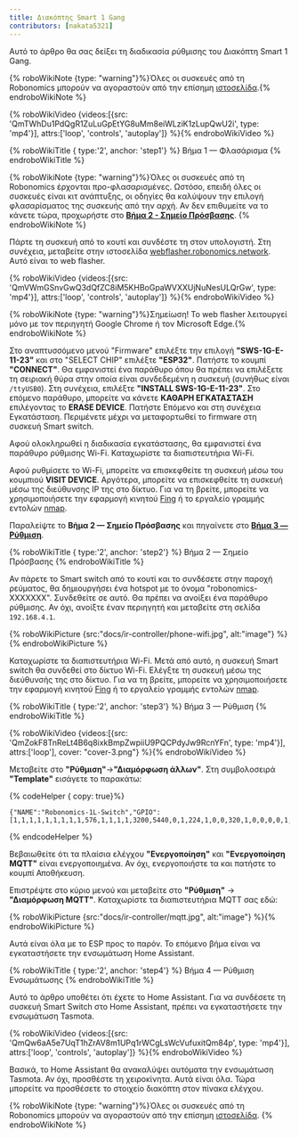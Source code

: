 ```yaml
---
title: Διακόπτης Smart 1 Gang
contributors: [nakata5321]
---
```

Αυτό το άρθρο θα σας δείξει τη διαδικασία ρύθμισης του Διακόπτη Smart 1 Gang.

{% roboWikiNote {type: "warning"}%}Όλες οι συσκευές από τη Robonomics μπορούν να αγοραστούν από την επίσημη [ιστοσελίδα](https://robonomics.network/devices/).{% endroboWikiNote %}

{% roboWikiVideo {videos:[{src: 'QmTWhDu1PdQgR1ZuLuGpEtYG8uMm8eiWLziK1zLupQwU2i', type: 'mp4'}], attrs:['loop', 'controls', 'autoplay']} %}{% endroboWikiVideo %}

{% roboWikiTitle { type:'2', anchor: 'step1'} %} Βήμα 1 — Φλασάρισμα {% endroboWikiTitle %}

{% roboWikiNote {type: "warning"}%}Όλες οι συσκευές από τη Robonomics έρχονται προ-φλασαρισμένες. Ωστόσο, επειδή όλες οι συσκευές είναι κιτ ανάπτυξης, οι οδηγίες θα καλύψουν την επιλογή φλασαρίσματος της συσκευής από την αρχή. Αν δεν επιθυμείτε να το κάνετε τώρα, προχωρήστε στο [**Βήμα 2 - Σημείο Πρόσβασης**](/docs/ir-controller/#step2).
{% endroboWikiNote %}

Πάρτε τη συσκευή από το κουτί και συνδέστε τη στον υπολογιστή. Στη συνέχεια, μεταβείτε στην ιστοσελίδα [webflasher.robonomics.network](https://webflasher.robonomics.network/). Αυτό είναι το web flasher.

{% roboWikiVideo {videos:[{src: 'QmVWmGSnvGwQ3dQfZC8iM5KHBoGpaWVXXUjNuNesULQrGw', type: 'mp4'}], attrs:['loop', 'controls', 'autoplay']} %}{% endroboWikiVideo %}

{% roboWikiNote {type: "warning"}%}Σημείωση! Το web flasher λειτουργεί μόνο με τον περιηγητή Google Chrome ή τον Microsoft Edge.{% endroboWikiNote %}

Στο αναπτυσσόμενο μενού "Firmware" επιλέξτε την επιλογή **"SWS-1G-E-11-23"** και στο "SELECT CHIP" επιλέξτε **"ESP32"**. Πατήστε το κουμπί **"CONNECT"**.
Θα εμφανιστεί ένα παράθυρο όπου θα πρέπει να επιλέξετε τη σειριακή θύρα στην οποία είναι συνδεδεμένη η συσκευή (συνήθως είναι `/ttyUSB0`). Στη συνέχεια, επιλέξτε **"INSTALL SWS-1G-E-11-23"**.
Στο επόμενο παράθυρο, μπορείτε να κάνετε **ΚΑΘΑΡΗ ΕΓΚΑΤΑΣΤΑΣΗ** επιλέγοντας το **ERASE DEVICE**. Πατήστε Επόμενο και στη συνέχεια Εγκατάσταση. Περιμένετε μέχρι να μεταφορτωθεί το firmware στη συσκευή Smart switch.

Αφού ολοκληρωθεί η διαδικασία εγκατάστασης, θα εμφανιστεί ένα παράθυρο ρύθμισης Wi-Fi. Καταχωρίστε τα διαπιστευτήρια Wi-Fi.

Αφού ρυθμίσετε το Wi-Fi, μπορείτε να επισκεφθείτε τη συσκευή μέσω του κουμπιού **VISIT DEVICE**. Αργότερα, μπορείτε να επισκεφθείτε τη συσκευή μέσω της διεύθυνσης IP της στο δίκτυο. Για να τη βρείτε, μπορείτε να χρησιμοποιήσετε την εφαρμογή κινητού [Fing](https://www.fing.com/products) ή το
εργαλείο γραμμής εντολών [nmap](https://vitux.com/find-devices-connected-to-your-network-with-nmap/).

Παραλείψτε το **Βήμα 2 — Σημείο Πρόσβασης** και πηγαίνετε στο [**Βήμα 3 — Ρύθμιση**](/docs/ir-controller/#step3).

{% roboWikiTitle { type:'2', anchor: 'step2'} %} Βήμα 2 — Σημείο Πρόσβασης {% endroboWikiTitle %}

Αν πάρετε το Smart switch από το κουτί και το συνδέσετε στην παροχή ρεύματος, θα δημιουργήσει ένα hotspot με το όνομα "robonomics-XXXXXXX". Συνδεθείτε σε αυτό.
Θα πρέπει να ανοίξει ένα παράθυρο ρύθμισης. Αν όχι, ανοίξτε έναν περιηγητή και μεταβείτε στη σελίδα `192.168.4.1`.

{% roboWikiPicture {src:"docs/ir-controller/phone-wifi.jpg", alt:"image"} %}{% endroboWikiPicture %}

Καταχωρίστε τα διαπιστευτήρια Wi-Fi. Μετά από αυτό, η συσκευή Smart switch θα συνδεθεί στο δίκτυο Wi-Fi. Ελέγξτε τη συσκευή μέσω της διεύθυνσής της στο δίκτυο. Για να τη βρείτε, μπορείτε να χρησιμοποιήσετε την εφαρμογή κινητού [Fing](https://www.fing.com/products) ή το
εργαλείο γραμμής εντολών [nmap](https://vitux.com/find-devices-connected-to-your-network-with-nmap/).

{% roboWikiTitle { type:'2', anchor: 'step3'} %} Βήμα 3 — Ρύθμιση {% endroboWikiTitle %}

{% roboWikiVideo {videos:[{src: 'QmZokF8TnReLt4B6q8ixkBmpZwpiiU9PQCPdyJw9RcnYFn', type: 'mp4'}], attrs:['loop'], cover: "cover-3.png"} %}{% endroboWikiVideo %}

Μεταβείτε στο **"Ρύθμιση"**->**"Διαμόρφωση άλλων"**. Στη συμβολοσειρά **"Template"** εισάγετε το παρακάτω:

{% codeHelper { copy: true}%}

```shell
{"NAME":"Robonomics-1L-Switch","GPIO":[1,1,1,1,1,1,1,1,1,576,1,1,1,1,3200,5440,0,1,224,1,0,0,320,1,0,0,0,0,1,1,1,32,1,0,0,1],"FLAG":0,"BASE":1}
```

{% endcodeHelper %}

Βεβαιωθείτε ότι τα πλαίσια ελέγχου **"Ενεργοποίηση"** και **"Ενεργοποίηση MQTT"** είναι ενεργοποιημένα. Αν όχι, ενεργοποιήστε τα και πατήστε το κουμπί Αποθήκευση.

Επιστρέψτε στο κύριο μενού και μεταβείτε στο **"Ρύθμιση"** -> **"Διαμόρφωση MQTT"**.
Καταχωρίστε τα διαπιστευτήρια MQTT σας εδώ:

{% roboWikiPicture {src:"docs/ir-controller/mqtt.jpg", alt:"image"} %}{% endroboWikiPicture %}

Αυτά είναι όλα με το ESP προς το παρόν. Το επόμενο βήμα είναι να εγκαταστήσετε την ενσωμάτωση Home Assistant.

{% roboWikiTitle { type:'2', anchor: 'step4'} %} Βήμα 4 — Ρύθμιση Ενσωμάτωσης {% endroboWikiTitle %}

Αυτό το άρθρο υποθέτει ότι έχετε το Home Assistant. Για να συνδέσετε τη συσκευή Smart Switch στο Home Assistant, πρέπει να εγκαταστήσετε την ενσωμάτωση Tasmota.

{% roboWikiVideo {videos:[{src: 'QmQw6aA5e7UqT1hZrAV8m1UPq1rWCgLsWcVufuxitQm84p', type: 'mp4'}], attrs:['loop', 'controls', 'autoplay']} %}{% endroboWikiVideo %}

Βασικά, το Home Assistant θα ανακαλύψει αυτόματα την ενσωμάτωση Tasmota. Αν όχι, προσθέστε τη χειροκίνητα.
Αυτά είναι όλα. Τώρα μπορείτε να προσθέσετε το στοιχείο διακόπτη στον πίνακα ελέγχου.

{% roboWikiNote {type: "warning"}%}Όλες οι συσκευές από τη Robonomics μπορούν να αγοραστούν από την επίσημη [ιστοσελίδα](https://robonomics.network/devices/).
{% endroboWikiNote %}